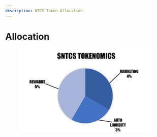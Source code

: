 ```yaml
---
description: NTCS Token Allocation
---
```


# Allocation

<figure><img src="../../.gitbook/assets/tokenomicsFinal.png" alt=""><figcaption></figcaption></figure>
